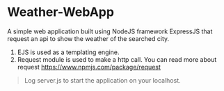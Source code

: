 # Weather-WebApp

A simple web application built using NodeJS framework ExpressJS that request an api to show the weather of the searched city.

 1. EJS is used as a templating engine. 
 2. Request module is used to make a http call. You can read more about request https://www.npmjs.com/package/request

> Log server.js to start the application on your localhost.
